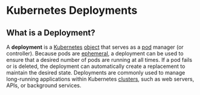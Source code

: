 
# Kubernetes Deployments

## What is a Deployment?

A **deployment** is a [Kubernetes](../what-is-kubernetes) [object](../objects) that serves as a [pod](../pods) manager
(or controller).
Because pods are [ephemeral](../../concepts/ephemerality), a deployment can be used to ensure that a desired number of 
pods are running at all times. If a pod fails or is deleted, the deployment can automatically create a replacement to 
maintain the desired state.
Deployments are commonly used to manage long-running applications within Kubernetes [clusters](../clusters), 
such as web servers, APIs, or background services.
